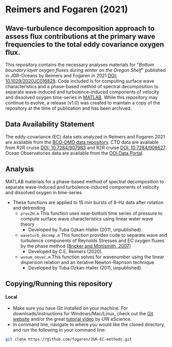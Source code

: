# Reimers and Fogaren (2021)
## Wave-turbulence decomposition approach to assess flux contributions at the primary wave frequencies to the total eddy covariance oxygen flux. 

This repository contains the necessary analyses materials for "*Bottom boundary layer oxygen fluxes during winter on the Oregon Shelf*" published in JGR-Oceans by Reimers and Fogaren in 2021 [DOI: 10.1029/2020JC016828](https://doi.org/10.1029/2020JC016828). Code included is for computing surface wave characteristics and a phase-based method of spectral decomposition to separate wave-induced and turbulence-induced components of velocity and dissolved oxygen time-series in [MATLAB](https://www.mathworks.com/products/matlab.html). While this repository may continue to evolve, a release (v1.0) was created to maintain a copy of the repository at the time of publication and has been archived: 

## Data Availability Statement
The eddy-covariance (EC) data sets analyzed in Reimers and Fogaren 2021 are available from the [BCO-DMO data repository](https://www.bco-dmo.org/dataset/827116). CTD data are available from R2R cruise [DOI: 10.7284/907983](https://doi.org/10.7284/90783) and R2R cruise [DOI: 10.7284/908627](https://doi.org/10.7284/908627). Ocean Observatories data are available from the [OOI Data Portal](https://oceanobservatories.org/data/).

## Analysis
MATLAB materials for a phase-based method of spectral decomposition to separate wave-induced and turbulence-induced components of velocity and dissolved oxygen in time-series 
- These functions are applied to 15 min bursts of 8-Hz data after rotation and detrending 
  - `pres2H.m` This function uses near-bottom time series of pressure to compute surface wave characteristics using linear water wave theory
      - Developed by Tuba Ozkan-Haller (2011, unpublished).
  - `waveturb_decomp.m` This function provides code to separate wave and turbulence components of Reynolds Stresses and EC oxygen fluxes by the phase method [(Bricker and Monismith, 2007)]( https://doi.org/10.1175/JTECH2066.1) 
      - Developed by C.E. Reimers (2020).
  - `wvnum_omvec.m` This function solves for wavenumber using the linear dispersion relation and an iterative Newton-Raphson technique
      - Developed by Tuba Ozkan-Haller (2011, unpublished).


## Copying/Running this repository
#### Local
- Make sure you have Git installed on your machine. For downloads/instructions for Windows/Mac/Linux, check out the [Git website](https://git-scm.com/) and/or the great [tutorial video](https://www.youtube.com/watch?v=wyiiTHVEF8k&feature=youtu.be) by UW eScience.
- In command line, navigate to where you would like the cloned directory, and run the following in your command line:
```bash
git clone https://github.com/fogaren/JGR-EC-methods.git
```
